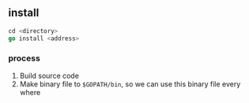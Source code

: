 ##  install
```go
cd <directory>
go install <address>
```

###   process
1. Build source code
2. Make binary file to `$GOPATH/bin`, so we can use this binary file every where
